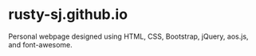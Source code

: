 # rusty-sj.github.io
Personal webpage designed using HTML, CSS, Bootstrap, jQuery, aos.js, and font-awesome. 
